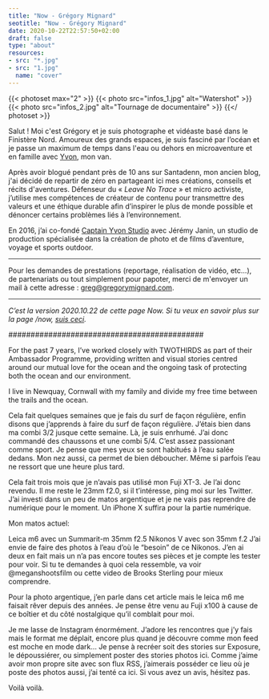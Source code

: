 ```yaml
---
title: "Now - Grégory Mignard"
seotitle: "Now - Grégory Mignard"
date: 2020-10-22T22:57:50+02:00
draft: false
type: "about"
resources:
- src: "*.jpg"
- src: "1.jpg"
  name: "cover"
---
```


{{< photoset max="2" >}}
  {{< photo src="infos_1.jpg" alt="Watershot" >}}
  {{< photo src="infos_2.jpg" alt="Tournage de documentaire" >}}
{{</ photoset >}}

Salut ! Moi c'est Grégory et je suis photographe et vidéaste basé dans le Finistère Nord.
Amoureux des grands espaces, je suis fasciné par l’océan et je passe un maximum de temps dans l'eau ou dehors en microaventure et en famille avec [Yvon](https://www.instagram.com/lifewithyvon/), mon van.

Après avoir blogué pendant près de 10 ans sur  Santadenn, mon ancien blog, j'ai décidé de repartir de zéro en partageant ici mes créations, conseils et récits d'aventures.
Défenseur du « _Leave No Trace_ » et micro activiste, j’utilise mes compétences de créateur de contenu pour transmettre des valeurs et une éthique durable afin d’inspirer le plus de monde possible et dénoncer certains problèmes liés à l’environnement.

En 2016, j’ai co-fondé [Captain Yvon Studio](https://captainyvon.fr) avec Jérémy Janin, un studio de production spécialisée dans la création de photo et de films d’aventure, voyage et sports outdoor.

***

Pour les demandes de prestations (reportage, réalisation de vidéo, etc...), de partenariats ou tout simplement pour papoter, merci de m'envoyer un mail à cette adresse : [greg@gregorymignard.com](mailto:greg@gregorymignard.com).

***

*C’est la version 2020.10.22 de cette page Now. Si tu veux en savoir plus sur la page /now, [suis ceci](https://nownownow.com/about).*

############################################

For the past 7 years, I’ve worked closely with TWOTHIRDS as part of their Ambassador Programme, providing written and visual stories centred around our mutual love for the ocean and the ongoing task of protecting both the ocean and our environment.

I live in Newquay, Cornwall with my family and divide my free time between the trails and the ocean.

Cela fait quelques semaines que je fais du surf de façon régulière, enfin disons que j’apprends à faire du surf de façon régulière. J’étais bien dans ma combi 3/2 jusque cette semaine. Là, je suis enrhumé. J’ai donc commandé des chaussons et une combi 5/4. C’est assez passionant comme sport. Je pense que mes yeux se sont habitués à l’eau salée dedans. Mon nez aussi, ca permet de bien déboucher. Même si parfois l’eau ne ressort que une heure plus tard.

Cela fait trois mois que je n’avais pas utilisé mon Fuji XT-3. Je l’ai donc revendu. Il me reste le 23mm f2.0, si il t’intéresse, ping moi sur les Twitter. J’ai investi dans un peu de matos argentique et je ne vais pas reprendre de numérique pour le moment. Un iPhone X suffira pour la partie numérique.

Mon matos actuel:

Leica m6 avec un Summarit-m 35mm f2.5
Nikonos V avec son 35mm f.2
J’ai envie de faire des photos à l’eau d’où le “besoin” de ce Nikonos. J’en ai deux en fait mais un n’a pas encore toutes ses pièces et je compte les tester pour voir. Si tu te demandes à quoi cela ressemble, va voir @meganshootsfilm ou cette video de Brooks Sterling pour mieux comprendre.

Pour la photo argentique, j’en parle dans cet article mais le leica m6 me faisait rêver depuis des années. Je pense être venu au Fuji x100 à cause de ce boîtier et du côté nostalgique qu’il comblait pour moi.

Je me lasse de Instagram énormément. J’adore les rencontres que j’y fais mais le format me déplait, encore plus quand je découvre comme mon feed est moche en mode dark… Je pense à recréer soit des stories sur Exposure, le dépoussiérer, ou simplement poster des stories photos ici. Comme j’aime avoir mon propre site avec son flux RSS, j’aimerais posséder ce lieu où je poste des photos aussi, j’ai tenté ca ici. Si vous avez un avis, hésitez pas.

Voilà voilà.
